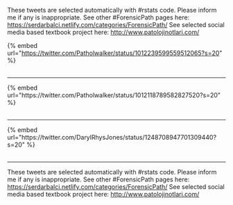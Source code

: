 

These tweets are selected automatically with #rstats code. Please inform me if any is inappropriate.
See other #ForensicPath pages here: https://serdarbalci.netlify.com/categories/ForensicPath/ 
See selected social media based textbook project here: http://www.patolojinotlari.com/

{% embed url="https://twitter.com/Patholwalker/status/1012239599559512065?s=20" %}<br>
<br>
<hr>
{% embed url="https://twitter.com/Patholwalker/status/1012118789582827520?s=20" %}<br>
<br>
<hr>
{% embed url="https://twitter.com/DarylRhysJones/status/1248708947701309440?s=20" %}<br>
<br>
<hr>


These tweets are selected automatically with #rstats code. Please inform me if any is inappropriate.
See other #ForensicPath pages here: https://serdarbalci.netlify.com/categories/ForensicPath/ 
See selected social media based textbook project here: http://www.patolojinotlari.com/
